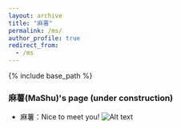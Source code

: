 ```yaml
---
layout: archive
title: "麻薯"
permalink: /ms/
author_profile: true
redirect_from:
  - /ms
---
```


{% include base_path %}

### 麻薯(MaShu)'s page (under construction)

* 麻薯：Nice to meet you!
![Alt text]((https://rihuanhuang.github.io/images/20230112_234649.jpg))

